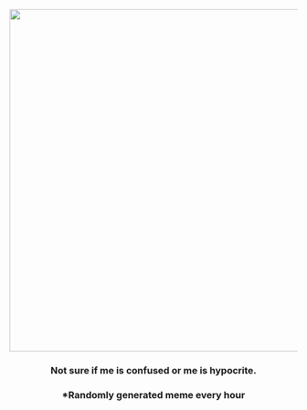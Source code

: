 <p align="center">
        <img src="https://i.redd.it/s7c2p8p41gr91.jpg" width="600" height="600">
        </p>
        <h3 align="center">Not sure if me is confused or me is hypocrite.</h3>
        <h3 align="center">*Randomly generated meme every hour</h3>
    